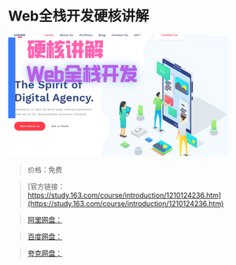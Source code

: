 # Web全栈开发硬核讲解

![img](../../../assets/study163/free/2aca95b92fe14a4aa35b98f345f07e2b.png)

> 价格：免费

> [官方链接：https://study.163.com/course/introduction/1210124236.htm](https://study.163.com/course/introduction/1210124236.htm)

> [阿里网盘：]()

> [百度网盘：]()

> [夸克网盘：]()
